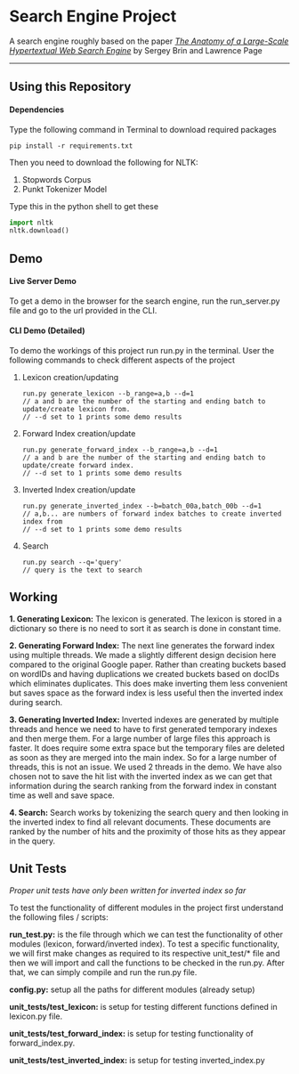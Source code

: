 # Search Engine Project
A search engine roughly based on the paper [*The Anatomy of a Large-Scale Hypertextual Web Search Engine*](http://infolab.stanford.edu/~backrub/google.html) by Sergey Brin and Lawrence Page

---

## Using this Repository

#### Dependencies
Type the following command in Terminal to download required packages
	
	pip install -r requirements.txt

Then you need to download the following for NLTK:
	
1. Stopwords Corpus
2. Punkt Tokenizer Model

Type this in the python shell to get these

```python
import nltk
nltk.download()
```

## Demo

#### Live Server Demo
To get a demo in the browser for the search engine, run the run_server.py file and go to the url provided in the CLI.

#### CLI Demo (Detailed)
To demo the workings of this project run run.py in the terminal. User the following commands to check different aspects of the project

1. Lexicon creation/updating

	```
	run.py generate_lexicon --b_range=a,b --d=1
	// a and b are the number of the starting and ending batch to update/create lexicon from.
	// --d set to 1 prints some demo results
	```

2. Forward Index creation/update

	```
	run.py generate_forward_index --b_range=a,b --d=1
	// a and b are the number of the starting and ending batch to update/create forward index.
	// --d set to 1 prints some demo results
	```

3. Inverted Index creation/update

	```
	run.py generate_inverted_index --b=batch_00a,batch_00b --d=1
	// a,b... are numbers of forward index batches to create inverted index from
	// --d set to 1 prints some demo results
	```

4. Search

	```
	run.py search --q='query'
	// query is the text to search
	```


## Working
__1. Generating Lexicon:__
The lexicon is generated. The lexicon is stored in a dictionary so there is no
need to sort it as search is done in constant time.

__2. Generating Forward Index:__
The next line generates the forward index using multiple threads. We made a
slightly different design decision here compared to the original Google paper.
Rather than creating buckets based on wordIDs and having duplications we
created buckets based on docIDs which eliminates duplicates. This does make
inverting them less convenient but saves space as the forward index is less
useful then the inverted index during search.

__3. Generating Inverted Index:__
Inverted indexes are generated by multiple threads and hence we need to
have to first generated temporary indexes and then merge them. For a large
number of large files this approach is faster. It does require some extra space
but the temporary files are deleted as soon as they are merged into the main
index. So for a large number of threads, this is not an issue. We used 2
threads in the demo.
We have also chosen not to save the hit list with the inverted index as we can
get that information during the search ranking from the forward index in
constant time as well and save space.

__4. Search:__
Search works by tokenizing the search query and then looking in the inverted index to find all relevant documents. These documents are ranked by the number of hits and the proximity of those hits as they appear in the query.


## Unit Tests

*Proper unit tests have only been written for inverted index so far*

To test the functionality of different modules in the project first understand the
following files / scripts:

__run_test.py:__ is the file through which we can test the functionality of other
modules (lexicon, forward/inverted index). To test a specific functionality, we
will first make changes as required to its respective unit_test/* file and then
we will import and call the functions to be checked in the run.py. After that,
we can simply compile and run the run.py file.

__config.py:__ setup all the paths for different modules (already setup)

__unit_tests/test_lexicon:__ is setup for testing different functions defined in
lexicon.py file.

__unit_tests/test_forward_index:__ is setup for testing functionality of
forward_index.py.

__unit_tests/test_inverted_index:__ is setup for testing inverted_index.py
